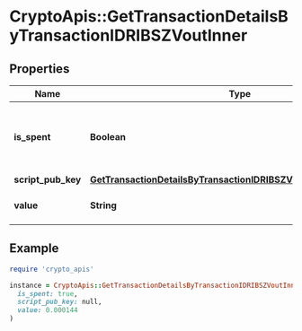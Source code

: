 # CryptoApis::GetTransactionDetailsByTransactionIDRIBSZVoutInner

## Properties

| Name | Type | Description | Notes |
| ---- | ---- | ----------- | ----- |
| **is_spent** | **Boolean** | Defines whether the transaction output has been spent or not. |  |
| **script_pub_key** | [**GetTransactionDetailsByTransactionIDRIBSZVoutInnerScriptPubKey**](GetTransactionDetailsByTransactionIDRIBSZVoutInnerScriptPubKey.md) |  |  |
| **value** | **String** | Represents the specific amount. |  |

## Example

```ruby
require 'crypto_apis'

instance = CryptoApis::GetTransactionDetailsByTransactionIDRIBSZVoutInner.new(
  is_spent: true,
  script_pub_key: null,
  value: 0.000144
)
```

